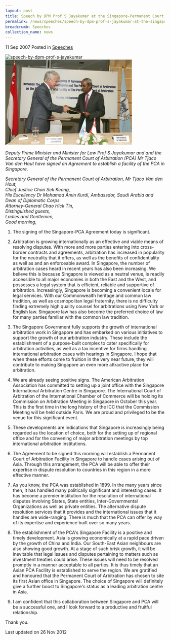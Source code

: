 ```yaml
---
layout: post
title: Speech by DPM Prof S Jayakumar at the Singapore-Permanent Court of Arbitration Signing Ceremony
permalink: /news/speeches/speech-by-dpm-prof-s-jayakumar-at-the-singapore-permanent-court-of-arbitration-signing-ceremony
breadcrumb: Speeches
collection_name: news
---
```


11 Sep 2007 Posted in [Speeches](/news/speeches)

![speech-by-dpm-prof-s-jayakumar]()
<img src="/images/news/speeches/1399988696849.jpg" alt="speech-by-dpm-prof-s-jayakumar" style="width:400px;height:268px;"> 

*Deputy Prime Minister and Minister for Law Prof S Jayakumar and and the Secretary General of the Permanent Court of Arbitration (PCA) Mr Tjaco Van den Hout have signed an Agreement to establish a facility of the PCA in Singapore.*

*Secretary General of the Permanent Court of Arbitration, Mr Tjaco Van den Hout,*  
*Chief Justice Chan Sek Keong,*  
*His Excellency Dr Mohamad Amin Kurdi, Ambassdor, Saudi Arabia and Dean of Diplomatic Corps*  
*Attorney-General Chao Hick Tin,*   
*Distinguished guests,*  
*Ladies and Gentlemen,*  
*Good morning,*  


1. The signing of the Singapore-PCA Agreement today is significant.

2. Arbitration is growing internationally as an effective and viable means of resolving disputes. With more and more parties entering into cross-border contracts and agreements, arbitration has increased in popularity for the neutrality that it offers, as well as the benefits of confidentiality as well as and an enforceable award. In Singapore, the number of arbitration cases heard in recent years has also been increasing. We believe this is because Singapore is viewed as a neutral venue, is readily accessible to all major economies in both the East and the West, and possesses a legal system that is efficient, reliable and supportive of arbitration. Increasingly, Singapore is becoming a convenient locale for legal services. With our Commonwealth heritage and common law tradition, as well as cosmopolitan legal fraternity, there is no difficulty finding extremely high quality counsel for arbitrations using New York or English law. Singapore law has also become the preferred choice of law for many parties familiar with the common law tradition.

3. The Singapore Government fully supports the growth of international arbitration work in Singapore and has embarked on various initiatives to support the growth of our arbitration industry. These include the establishment of a purpose-built complex to cater specifically for arbitration activities, as well as a tax incentive for firms handling international arbitration cases with hearings in Singapore. I hope that when these efforts come to fruition in the very near future, they will contribute to making Singapore an even more attractive place for arbitration.

4. We are already seeing positive signs. The American Arbitration Association has committed to setting up a joint office with the Singapore International Arbitration Centre in Singapore. The International Court of Arbitration of the International Chamber of Commerce will be holding its Commission on Arbitration Meeting in Singapore in October this year. This is the first time in the long history of the ICC that the Commission Meeting will be held outside Paris. We are proud and privileged to be the venue for this significant event.

5. These developments are indications that Singapore is increasingly being regarded as the location of choice, both for the setting up of regional office and for the convening of major arbitration meetings by top international arbitration institutions. 

6. The Agreement to be signed this morning will establish a Permanent Court of Arbitration Facility in Singapore to handle cases arising out of Asia. Through this arrangement, the PCA will be able to offer their expertise in dispute resolution to countries in this region in a more effective manner. 

7. As you know, the PCA was established in 1899. In the many years since then, it has handled many politically significant and interesting cases. It has become a premier institution for the resolution of international disputes involving States, State entities, Inter-Governmental Organizations as well as private entities. The alternative dispute resolution services that it provides and the international issues that it handles are wide-ranging. There is much that the PCA can offer by way of its expertise and experience built over so many years. 

8. The establishment of the PCA's Singapore Facility is a positive and timely development. Asia is growing economically at a rapid pace driven by the growth of China and India. Our South-East Asian neighbours are also showing good growth. At a stage of such brisk growth, it will be inevitable that legal issues and disputes pertaining to matters such as investment treaties could arise. These issues will need to be resolved promptly in a manner acceptable to all parties. It is thus timely that an Asian PCA Facility is established to serve the region. We are gratified and honoured that the Permanent Court of Arbitration has chosen to site its first Asian office in Singapore. The choice of Singapore will definitely give a further boost to Singapore's status as a leading arbitration centre in Asia. 

9. I am confident that this collaboration between Singapore and PCA will be a successful one, and I look forward to a productive and fruitful relationship.


Thank you.    


<p class="right-side-updated">Last updated on 26 Nov 2012</p>


